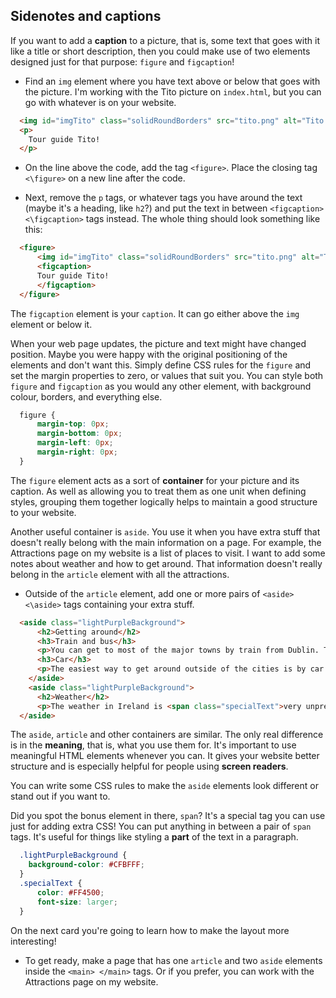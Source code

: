 ## Sidenotes and captions

If you want to add a **caption** to a picture, that is, some text that goes with it like a title or short description, then you could make use of two elements designed just for that purpose: `figure` and `figcaption`!

+ Find an `img` element where you have text above or below that goes with the picture. I'm working with the Tito picture on `index.html`, but you can go with whatever is on your website.  

```html
  <img id="imgTito" class="solidRoundBorders" src="tito.png" alt="Tito the dog" />  		
  <p>
    Tour guide Tito!
  </p>
```

+ On the line above the code, add the tag `<figure>`. Place the closing tag `<\figure>` on a new line after the code.

+ Next, remove the `p` tags, or whatever tags you have around the text \(maybe it's a heading, like `h2`?\) and put the text in between `<figcaption> <\figcaption>` tags instead. The whole thing should look something like this:

```html
  <figure>
      <img id="imgTito" class="solidRoundBorders" src="tito.png" alt="Tito the dog" />  		
      <figcaption>
      Tour guide Tito!
      </figcaption>
  </figure>
```
   
The `figcaption` element is your `caption`. It can go either above the `img` element or below it.

When your web page updates, the picture and text might have changed position. Maybe you were happy with the original positioning of the elements and don't want this. Simply define CSS rules for the `figure` and set the margin properties to zero, or values that suit you. You can style both `figure` and `figcaption` as you would any other element, with background colour, borders, and everything else.

```css
  figure { 
      margin-top: 0px;
      margin-bottom: 0px;
      margin-left: 0px;
      margin-right: 0px;
  }
```

The `figure` element acts as a sort of **container** for your picture and its caption. As well as allowing you to treat them as one unit when defining styles, grouping them together logically helps to maintain a good structure to your website.
   
Another useful container is `aside`. You use it when you have extra stuff that doesn't really belong with the main information on a page. For example, the Attractions page on my website is a list of places to visit. I want to add some notes about weather and how to get around. That information doesn't really belong in the `article` element with all the attractions.

+ Outside of the `article` element, add one or more pairs of `<aside> <\aside>` tags containing your extra stuff.

```html  
  <aside class="lightPurpleBackground">
      <h2>Getting around</h2>
      <h3>Train and bus</h3>
      <p>You can get to most of the major towns by train from Dublin. There are many buses that do tours to popular locations and tourist attractions.</p>
      <h3>Car</h3>
      <p>The easiest way to get around outside of the cities is by car.</p>
    </aside>
    <aside class="lightPurpleBackground">
      <h2>Weather</h2>
      <p>The weather in Ireland is <span class="specialText">very unpredictable!</span> It's best to <span class="specialText">be prepared</span> for any kind of weather, even if it's a nice day!</p>
  </aside>
```

The `aside`, `article` and other containers are similar. The only real difference is in the **meaning**, that is, what you use them for. It's important to use meaningful HTML elements whenever you can. It gives your website better structure and is especially helpful for people using **screen readers**.
  
You can write some CSS rules to make the `aside` elements look different or stand out if you want to. 

Did you spot the bonus element in there, `span`? It's a special tag you can use just for adding extra CSS! You can put anything in between a pair of `span` tags. It's useful for things like styling a **part** of the text in a paragraph.

```css
  .lightPurpleBackground {
    background-color: #CFBFFF;
  }
  .specialText {
      color: #FF4500;
      font-size: larger;
  }
```

On the next card you're going to learn how to make the layout more interesting! 

+ To get ready, make a page that has one `article` and two `aside` elements inside the `<main> </main>` tags. Or if you prefer, you can work with the Attractions page on my website.

   